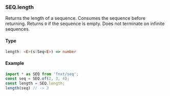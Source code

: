 ### SEQ.length
Returns the length of a sequence. Consumes the sequence before returning.
Returns `0` if the sequence is empty.
Does not terminate on infinite sequences.
#### Type
```ts
length: <E>(s:Seq<E>) => number
```

#### Example
```ts
import * as SEQ from 'fnxt/seq';
const seq = SEQ.of(2, 3, 4);
const length = SEQ.length;
length(seq) // -> 3
```
